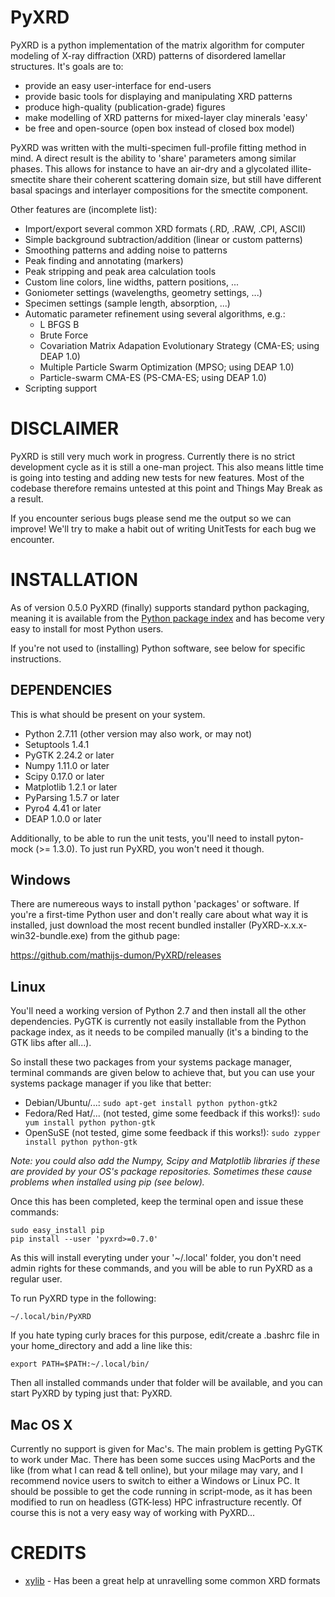 PyXRD
=====

PyXRD is a python implementation of the matrix algorithm for computer modeling
of X-ray diffraction (XRD) patterns of disordered lamellar structures.
It's goals are to:

 - provide an easy user-interface for end-users
 - provide basic tools for displaying and manipulating XRD patterns
 - produce high-quality (publication-grade) figures
 - make modelling of XRD patterns for mixed-layer clay minerals 'easy'
 - be free and open-source (open box instead of closed box model)
 
PyXRD was written with the multi-specimen full-profile fitting method in mind. 
A direct result is the ability to 'share' parameters among similar phases.
This allows for instance to have an air-dry and a glycolated illite-smectite 
share their coherent scattering domain size, but still have different basal 
spacings and interlayer compositions for the smectite component. 

Other features are (incomplete list):

 - Import/export several common XRD formats (.RD, .RAW, .CPI, ASCII)
 - Simple background subtraction/addition (linear or custom patterns)
 - Smoothing patterns and adding noise to patterns
 - Peak finding and annotating (markers)
 - Peak stripping and peak area calculation tools
 - Custom line colors, line widths, pattern positions, ...
 - Goniometer settings (wavelengths, geometry settings, ...)
 - Specimen settings (sample length, absorption, ...)
 - Automatic parameter refinement using several algorithms, e.g.:
    - L BFGS B
    - Brute Force
    - Covariation Matrix Adapation Evolutionary Strategy (CMA-ES; using DEAP 1.0)
    - Multiple Particle Swarm Optimization (MPSO; using DEAP 1.0)
    - Particle-swarm CMA-ES (PS-CMA-ES; using DEAP 1.0)
 - Scripting support

DISCLAIMER
==========
PyXRD is still very much work in progress. Currently there is no strict 
development cycle as it is still a one-man project. This also means little
time is going into testing and adding new tests for new features. Most of the
codebase therefore remains untested at this point and Things May Break as a 
result.

If you encounter serious bugs please send me the output so we can improve!
We'll try to make a habit out of writing UnitTests for each bug we encounter.


INSTALLATION
============

As of version 0.5.0 PyXRD (finally) supports standard python packaging, meaning 
it is available from the [Python package index](https://pypi.python.org/pypi)
and has become very easy to install for most Python users.

If you're not used to (installing) Python software, see below for specific instructions.

DEPENDENCIES
------------

This is what should be present on your system.

 * Python 2.7.11 (other version may also work, or may not)
 * Setuptools 1.4.1
 * PyGTK 2.24.2 or later
 * Numpy 1.11.0 or later
 * Scipy 0.17.0 or later
 * Matplotlib 1.2.1 or later
 * PyParsing 1.5.7 or later
 * Pyro4 4.41 or later
 * DEAP 1.0.0 or later
 
Additionally, to be able to run the unit tests, you'll need to install 
pyton-mock (>= 1.3.0). To just run PyXRD, you won't need it though.

Windows
-------

There are numereous ways to install python 'packages' or software. If you're a 
first-time Python user and don't really care about what way it is installed,
just download the most recent bundled installer (PyXRD-x.x.x-win32-bundle.exe) 
from the github page:

https://github.com/mathijs-dumon/PyXRD/releases
 
Linux
-----

You'll need a working version of Python 2.7 and then install all the other 
dependencies. PyGTK is currently not easily installable from the Python package 
index, as it needs to be compiled manually (it's a binding to the GTK libs after all...).

So install these two packages from your systems package manager, terminal commands
are given below to achieve that, but you can use your systems package manager
if you like that better:

 * Debian/Ubuntu/...:
   ```sudo apt-get install python python-gtk2```
 * Fedora/Red Hat/... (not tested, gime some feedback if this works!):
    ```sudo yum install python python-gtk```
 * OpenSuSE (not tested, gime some feedback if this works!):
    ```sudo zypper install python python-gtk```

*Note: you could also add the Numpy, Scipy and Matplotlib libraries if these are
provided by your OS's package repositories. Sometimes these cause problems when
installed using pip (see below).*

Once this has been completed, keep the terminal open and issue these commands:

```
sudo easy_install pip
pip install --user 'pyxrd>=0.7.0'
```

As this will install everyting under your '~/.local' folder, you don't need admin
rights for these commands, and you will be able to run PyXRD as a regular user.

To run PyXRD type in the following:

```
~/.local/bin/PyXRD
```

If you hate typing curly braces for this purpose, edit/create a .bashrc file in
your home_directory and add a line like this:
```
export PATH=$PATH:~/.local/bin/
```

Then all installed commands under that folder will be available, and you can start
PyXRD by typing just that: PyXRD.

Mac OS X
--------

Currently no support is given for Mac's. The main problem is getting PyGTK
to work under Mac. There has been some succes using MacPorts and the like (from
what I can read & tell online), but your milage may vary, and I recommend novice
users to switch to either a Windows or Linux PC.
It should be possible to get the code running in script-mode, as it has been
modified to run on headless (GTK-less) HPC infrastructure recently. Of course
this is not a very easy way of working with PyXRD...

CREDITS
=======

- [xylib](http://github.com/wojdyr/xylib/) - Has been a great help at unravelling some common XRD formats 
